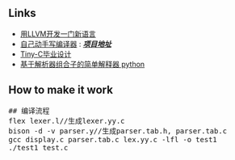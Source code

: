 ## Links
- [用LLVM开发一门新语言](https://llvm-tutorial-cn.readthedocs.io/en/latest/index.html)
- [自己动手写编译器](https://pandolia.net/tinyc/ch1_overview.html)
   : [***项目地址***](https://github.com/pandolia/tinyc)
- [Tiny-C毕业设计](https://wenku.baidu.com/view/3fa538efe2bd960591c6770e.html?rec_flag=default&sxts=1574903584337)
- [基于解析器组合子的简单解释器 python](https://github.com/DesertsP/P-cube-Interpreter)


## How to make it work
<pre>
## 编译流程
flex lexer.l//生成lexer.yy.c
bison -d -v parser.y//生成parser.tab.h, parser.tab.c 
gcc display.c parser.tab.c lex.yy.c -lfl -o test1
./test1 test.c
</pre>
